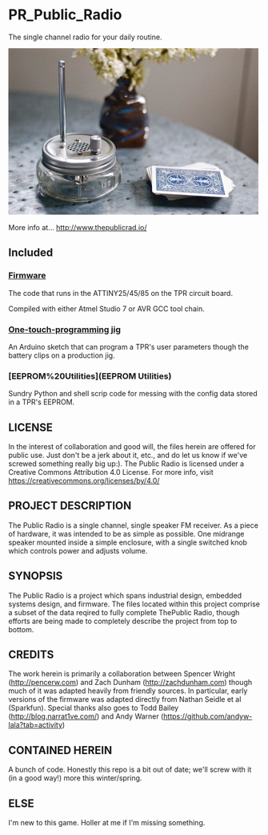 # PR_Public_Radio

The single channel radio for your daily routine.


![](masthead.jpg?raw=true "The Public Radio")



More info at...
http://www.thepublicrad.io/

## Included 

### [Firmware](/Firmware)

The code that runs in the ATTINY25/45/85 on the TPR circuit board. 

Compiled with either Atmel Studio 7 or AVR GCC tool chain. 

### [One-touch-programming jig](One-touch_Programming_Jig)

An Arduino sketch that can program a TPR's user parameters though the battery clips on a production jig. 

### [EEPROM%20Utilities](EEPROM Utilities) 

Sundry Python and shell scrip code for messing with the config data stored in a TPR's EEPROM.  

## LICENSE
In the interest of collaboration and good will, the files herein are offered for public use. Just don't be a jerk about it, etc., and do let us know if we've screwed something really big up:).
The Public Radio is licensed under a Creative Commons Attribution 4.0 License. For more info, visit https://creativecommons.org/licenses/by/4.0/


## PROJECT DESCRIPTION
The Public Radio is a single channel, single speaker FM receiver. 
As a piece of hardware, it was intended to be as simple as possible. One midrange speaker mounted inside a simple enclosure, with a single switched knob which controls power and adjusts volume.


## SYNOPSIS
The Public Radio is a project which spans industrial design, embedded systems design, and firmware. The files located within this project comprise a subset of the data reqired to fully complete ThePublic Radio, though efforts are being made to completely describe the project from top to bottom.

## CREDITS
The work herein is primarily a collaboration between Spencer Wright (http://pencerw.com) and Zach Dunham (http://zachdunham.com) though much of it was adapted heavily from friendly sources. In particular, early versions of the firmware was adapted directly from Nathan Seidle et al (Sparkfun). Special thanks also goes to Todd Bailey (http://blog.narrat1ve.com/) and Andy Warner (https://github.com/andyw-lala?tab=activity)

## CONTAINED HEREIN
A bunch of code. Honestly this repo is a bit out of date; we'll screw with it (in a good way!) more this winter/spring.

## ELSE
I'm new to this game. Holler at me if I'm missing something.
